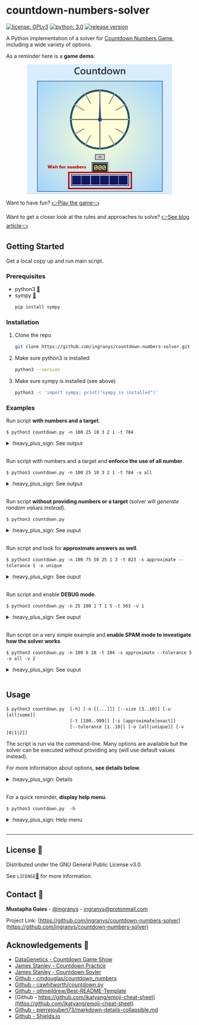 # countdown-numbers-solver


<!-- BADGES -->
<!-- Badges are generated dynamically using shield.io with static parameters
URL endpoint is https://img.shields.io/badge/<LABEL>-<MESSAGE>-<COLOR> 
-->
[![license: GPLv3](https://img.shields.io/badge/licence-GPLv3-orange)](https://www.gnu.org/licenses/gpl-3.0)
[![python: 3.0](https://img.shields.io/badge/python-3.0-blue)](https://www.python.org/)
[![release version](https://img.shields.io/badge/release-v0.3.0-green)](https://github.com/ingranys/countdown-numbers-solver)

A Python implementation of a solver for [Countdown Numbers Game, ](https://en.wikipedia.org/wiki/Countdown_(game_show)#Numbers_round) including a wide variety of options.

As a reminder here is a **game demo**:

<p align="center">
  <img src="https://github.com/ingranys/countdown-numbers-solver/blob/main/visuals/countdown.gif" align="center" height="350">
</p>

Want to have fun? [:point_right:Play the game:point_left:](https://incoherency.co.uk/countdown/practice/#numbers)

Want to get a closer look at the rules and approaches to solve? [:point_right:See blog article:point_left:](https://datagenetics.com/blog/august32014/index.html)


<!-- GETTING STARTED -->
## Getting Started

Get a local copy up and run main script.

### Prerequisites
* python3 [:link:](https://www.python.org/downloads/)
* sympy [:link:](https://docs.sympy.org/latest/index.html)
  ```sh
  pip install sympy
  ```

### Installation
1. Clone the repo
   ```sh
   git clone https://github.com/ingranys/countdown-numbers-solver.git
   ```
2. Make sure python3 is installed
   ```sh
   python3 --version
   ```
3. Make sure sympy is installed (see above)
   ```sh
   python3 -c 'import sympy; print("sympy is installed")'
   ```

### Examples
Run script **with numbers and a target**.
```
$ python3 countdown.py -n 100 25 10 3 2 1 -t 784
```
<details>
  <summary>:heavy_plus_sign: See output</summary>
  
  ```
  
  >>> PARAMETERS
  Input number(s) : [100, 25, 10, 3, 2, 1].
  The first 6 number(s) will be considered.
  The goal is to reach 784 using some numbers.
  We are looking for exact solutions only.
  We will filter duplicates and display unique solutions (the order of the operations is ignored).

  >>> START NUMBERS [100, 25, 10, 3, 2, 1]

  >>> TARGET 784

  >>> UNIQUE EXACT SOLUTIONS
  ((100 - 2) * (((10 + 1) * 3) - 25)) = 784
  ((100 - (3 - 1)) * (10 - 2)) = 784
  ((100 - 2) * ((25 - 1) / 3)) = 784
  ((100 + ((25 - 1) / 2)) * (10 - 3)) = 784
  ((100 - 2) * ((10 - 3) + 1)) = 784
  ((100 - 2) * (10 - (3 - 1))) = 784
  (((100 - 3) + 1) * (10 - 2)) = 784
  ```
</details><br />

Run script with numbers and a target and **enforce the use of all number**.
```
$ python3 countdown.py -n 100 25 10 3 2 1 -t 784 -u all
```
<details>
  <summary>:heavy_plus_sign: See output</summary>
  
  ```
  
  >>> PARAMETERS
  Input number(s) : [100, 25, 10, 3, 2, 1].
  The first 6 number(s) will be considered.
  The goal is to reach 784 using all numbers.
  We are looking for exact solutions only.
  We will filter duplicates and display unique solutions.

  >>> START NUMBERS [100, 25, 10, 3, 2, 1]

  >>> TARGET 784

  >>> UNIQUE EXACT SOLUTIONS
  ((100 + ((25 - 1) / 2)) * (10 - 3)) = 784
  ((100 - 2) * (((10 + 1) * 3) - 25)) = 784
  ```
</details><br />

Run script **without providing numbers or a target** (solver will _generate random values instead_).
```
$ python3 countdown.py
```
<details>
  <summary>:heavy_plus_sign: See ouput</summary>
  
  ```
  
  >>> PARAMETERS
  Input number(s) : None given (6 numbers will be picked randomly).
  The goal is to reach 559 using some numbers.
  We are looking for exact solutions only.
  We will filter duplicates and display unique solutions (the order of the operations is ignored).

  >>> START NUMBERS [9, 10, 4, 3, 5, 1]

  >>> TARGET 559

  >>> UNIQUE EXACT SOLUTIONS
  (9 + (10 * (((4 * 3) - 1) * 5))) = 559
  ((((9 + 5) * 4) * 10) - 1) = 559
  (((9 - 1) + 5) * ((10 * 4) + 3)) = 559
  (((((9 + 5) * 10) - 1) * 4) + 3) = 559
  ((9 * (((4 * 3) * 5) + 1)) + 10) = 559
  ((9 + 4) * ((10 * (5 - 1)) + 3)) = 559
  ((9 * ((10 * 5) + (4 * 3))) + 1) = 559
  (((((9 + 3) * 5) - 4) * 10) - 1) = 559
  ```
</details><br />

Run script and look for **approximate answers as well**.
```
$ python3 countdown.py -n 100 75 50 25 1 3 -t 823 -s approximate --tolerance 1 -o unique
```
<details>
  <summary>:heavy_plus_sign: See ouput</summary>
  
  ```
  
  >>> PARAMETERS
  Input number(s) : [100, 75, 50, 25, 1, 3].
  The first 6 number(s) will be considered.
  The goal is to reach 823 using some numbers.
  We are looking for exact and approximate solutions (tolerance is 1).
  We will filter duplicates and display unique solutions.

  >>> START NUMBERS [100, 75, 50, 25, 1, 3]

  >>> TARGET 823

  >>> UNIQUE EXACT SOLUTIONS
  None found...

  >>> UNIQUE APPROXIMATE SOLUTIONS
  (((((100 / 25) * 50) + 75) - 1) * 3) = 822
  (((((100 / 25) * 50) + 75) * 3) - 1) = 824
  (((75 * (50 * (25 - 3))) / 100) - 1) = 824
  (((75 * (25 - 3)) / (100 / 50)) - 1) = 824
  (((((100 * 25) - 75) + 50) / 3) - 1) = 824
  ((((100 * 25) - (75 - 50)) / 3) - 1) = 824
  ((((100 * (75 - 50)) - 25) / 3) - 1) = 824
  ```
</details><br />

Run script and enable **DEBUG mode**.
```
$ python3 countdown.py -n 25 100 1 7 1 5 -t 563 -v 1
```
<details>
  <summary>:heavy_plus_sign: See ouput</summary>
  
  ```
  
  >>> PARAMETERS
  Input number(s) : [25, 100, 1, 7, 1, 5].
  The first 6 number(s) will be considered.
  The goal is to reach 563 using some numbers.
  We are looking for exact solutions only.
  We will filter duplicates and display unique solutions.
  DEBUG mode has been enabled.

  ---------DEBUG---------
  Technical details about args :
  numbers [25, 100, 1, 7, 1, 5]
  size 6
  use some
  target 563
  solutions exact
  tolerance 10
  output unique
  verbose 1
  --------/DEBUG---------

  >>> START NUMBERS [25, 100, 1, 7, 1, 5]

  >>> TARGET 563

  >>> UNIQUE EXACT SOLUTIONS
  ---------DEBUG---------
  SOLUTION | SIMPLIFIED EXPRESSION | EXPRESSION TREE
  (((100 - 1) * 7) - ((25 + 1) * 5)) = 563 | -5*(1 + 25) + (100 + (-1)*1)*7 | Add(Mul(Integer(-1), Mul(Integer(5), Add(Integer(1), Integer(25)))), Mul(Integer(7), Add(Integer(100), Mul(Integer(-1), Integer(1)))))
  --------/DEBUG---------
  (((100 - 1) * 7) - ((25 + 1) * 5)) = 563

  ```
</details><br />

Run script on a very simple example and **enable SPAM mode to investigate how the solver works**.
```
$ python3 countdown.py -n 100 6 10 -t 104 -s approximate --tolerance 5 -o all -v 2
```
<details>
  <summary>:heavy_plus_sign: See ouput</summary>
  
  ```
  
  >>> PARAMETERS
  Input number(s) : [100, 6, 10].
  The first 6 number(s) will be considered.
  The goal is to reach 104 using some numbers.
  We are looking for exact and approximate solutions (tolerance is 5).
  We will display all solutions, even duplicates (operations order will differ).
  DEBUG mode has been enabled.
  !!!SPAM mode has been enabled!!!

  ---------DEBUG---------
  Technical details about args :
  numbers [100, 6, 10]
  size 6
  use some
  target 104
  solutions approximate
  tolerance 5
  output all
  verbose 2
  --------/DEBUG---------

  >>> START NUMBERS [100, 6, 10]

  >>> TARGET 104
  ---  APPROXIMATE SOLUTION FOUND : 100 = 100
  ---  Current number(s) [100, 6, 10] corresponding to the following expression(s) [100, 6, 10]
  ---  Apply operation (+) to numbers of indexes (i=0,j=1) in [100, 6, 10]
  ---  Number(s) become(s) [106, 10] corresponding to the following expression(s) ['(100 + 6)', 10]
  ------  APPROXIMATE SOLUTION FOUND : (100 + 6) = 106
  ------  Current number(s) [106, 10] corresponding to the following expression(s) ['(100 + 6)', 10]
  ------  Apply operation (+) to numbers of indexes (i=0,j=1) in [106, 10]
  ------  Number(s) become(s) [116] corresponding to the following expression(s) ['((100 + 6) + 10)']
  ---------  FINAL VALUE is [116] corresponding to this expression ['((100 + 6) + 10)']
  ------  Apply operation (-) to numbers of indexes (i=0,j=1) in [106, 10]
  ------  Number(s) become(s) [96] corresponding to the following expression(s) ['((100 + 6) - 10)']
  ---------  FINAL VALUE is [96] corresponding to this expression ['((100 + 6) - 10)']
  ------  Apply operation (^-) to numbers of indexes (i=0,j=1) in [106, 10]
  ------  Number(s) become(s) [None] corresponding to the following expression(s) ['(10 - (100 + 6))']
  ------  STOP. Unauthorized expression...
  ------  Apply operation (*) to numbers of indexes (i=0,j=1) in [106, 10]
  ------  Number(s) become(s) [1060] corresponding to the following expression(s) ['((100 + 6) * 10)']
  ---------  FINAL VALUE is [1060] corresponding to this expression ['((100 + 6) * 10)']
  ------  Apply operation (/) to numbers of indexes (i=0,j=1) in [106, 10]
  ------  Number(s) become(s) [None] corresponding to the following expression(s) ['((100 + 6) / 10)']
  ------  STOP. Unauthorized expression...
  ------  Apply operation (^/) to numbers of indexes (i=0,j=1) in [106, 10]
  ------  Number(s) become(s) [None] corresponding to the following expression(s) ['(10 / (100 + 6))']
  ------  STOP. Unauthorized expression...
  ---  Apply operation (-) to numbers of indexes (i=0,j=1) in [100, 6, 10]
  ---  Number(s) become(s) [94, 10] corresponding to the following expression(s) ['(100 - 6)', 10]
  ------  Current number(s) [94, 10] corresponding to the following expression(s) ['(100 - 6)', 10]
  ------  Apply operation (+) to numbers of indexes (i=0,j=1) in [94, 10]
  ------  Number(s) become(s) [104] corresponding to the following expression(s) ['((100 - 6) + 10)']
  ---------  EXACT SOLUTION FOUND : ((100 - 6) + 10) = 104
  ---------  FINAL VALUE is [104] corresponding to this expression ['((100 - 6) + 10)']
  ------  Apply operation (-) to numbers of indexes (i=0,j=1) in [94, 10]
  ------  Number(s) become(s) [84] corresponding to the following expression(s) ['((100 - 6) - 10)']
  ---------  FINAL VALUE is [84] corresponding to this expression ['((100 - 6) - 10)']
  ------  Apply operation (^-) to numbers of indexes (i=0,j=1) in [94, 10]
  ------  Number(s) become(s) [None] corresponding to the following expression(s) ['(10 - (100 - 6))']
  ------  STOP. Unauthorized expression...
  ------  Apply operation (*) to numbers of indexes (i=0,j=1) in [94, 10]
  ------  Number(s) become(s) [940] corresponding to the following expression(s) ['((100 - 6) * 10)']
  ---------  FINAL VALUE is [940] corresponding to this expression ['((100 - 6) * 10)']
  ------  Apply operation (/) to numbers of indexes (i=0,j=1) in [94, 10]
  ------  Number(s) become(s) [None] corresponding to the following expression(s) ['((100 - 6) / 10)']
  ------  STOP. Unauthorized expression...
  ------  Apply operation (^/) to numbers of indexes (i=0,j=1) in [94, 10]
  ------  Number(s) become(s) [None] corresponding to the following expression(s) ['(10 / (100 - 6))']
  ------  STOP. Unauthorized expression...
  ---  Apply operation (^-) to numbers of indexes (i=0,j=1) in [100, 6, 10]
  ---  Number(s) become(s) [None, 10] corresponding to the following expression(s) ['(6 - 100)', 10]
  ---  STOP. Unauthorized expression...
  ---  Apply operation (*) to numbers of indexes (i=0,j=1) in [100, 6, 10]
  ---  Number(s) become(s) [600, 10] corresponding to the following expression(s) ['(100 * 6)', 10]
  ------  Current number(s) [600, 10] corresponding to the following expression(s) ['(100 * 6)', 10]
  ------  Apply operation (+) to numbers of indexes (i=0,j=1) in [600, 10]
  ------  Number(s) become(s) [610] corresponding to the following expression(s) ['((100 * 6) + 10)']
  ---------  FINAL VALUE is [610] corresponding to this expression ['((100 * 6) + 10)']
  ------  Apply operation (-) to numbers of indexes (i=0,j=1) in [600, 10]
  ------  Number(s) become(s) [590] corresponding to the following expression(s) ['((100 * 6) - 10)']
  ---------  FINAL VALUE is [590] corresponding to this expression ['((100 * 6) - 10)']
  ------  Apply operation (^-) to numbers of indexes (i=0,j=1) in [600, 10]
  ------  Number(s) become(s) [None] corresponding to the following expression(s) ['(10 - (100 * 6))']
  ------  STOP. Unauthorized expression...
  ------  Apply operation (*) to numbers of indexes (i=0,j=1) in [600, 10]
  ------  Number(s) become(s) [6000] corresponding to the following expression(s) ['((100 * 6) * 10)']
  ---------  FINAL VALUE is [6000] corresponding to this expression ['((100 * 6) * 10)']
  ------  Apply operation (/) to numbers of indexes (i=0,j=1) in [600, 10]
  ------  Number(s) become(s) [60] corresponding to the following expression(s) ['((100 * 6) / 10)']
  ---------  FINAL VALUE is [60] corresponding to this expression ['((100 * 6) / 10)']
  ------  Apply operation (^/) to numbers of indexes (i=0,j=1) in [600, 10]
  ------  Number(s) become(s) [None] corresponding to the following expression(s) ['(10 / (100 * 6))']
  ------  STOP. Unauthorized expression...
  ---  Apply operation (/) to numbers of indexes (i=0,j=1) in [100, 6, 10]
  ---  Number(s) become(s) [None, 10] corresponding to the following expression(s) ['(100 / 6)', 10]
  ---  STOP. Unauthorized expression...
  ---  Apply operation (^/) to numbers of indexes (i=0,j=1) in [100, 6, 10]
  ---  Number(s) become(s) [None, 10] corresponding to the following expression(s) ['(6 / 100)', 10]
  ---  STOP. Unauthorized expression...
  ---  Apply operation (+) to numbers of indexes (i=0,j=2) in [100, 6, 10]
  ---  Number(s) become(s) [110, 6] corresponding to the following expression(s) ['(100 + 10)', 6]
  ------  Current number(s) [110, 6] corresponding to the following expression(s) ['(100 + 10)', 6]
  ------  Apply operation (+) to numbers of indexes (i=0,j=1) in [110, 6]
  ------  Number(s) become(s) [116] corresponding to the following expression(s) ['((100 + 10) + 6)']
  ---------  FINAL VALUE is [116] corresponding to this expression ['((100 + 10) + 6)']
  ------  Apply operation (-) to numbers of indexes (i=0,j=1) in [110, 6]
  ------  Number(s) become(s) [104] corresponding to the following expression(s) ['((100 + 10) - 6)']
  ---------  EXACT SOLUTION FOUND : ((100 + 10) - 6) = 104
  ---------  FINAL VALUE is [104] corresponding to this expression ['((100 + 10) - 6)']
  ------  Apply operation (^-) to numbers of indexes (i=0,j=1) in [110, 6]
  ------  Number(s) become(s) [None] corresponding to the following expression(s) ['(6 - (100 + 10))']
  ------  STOP. Unauthorized expression...
  ------  Apply operation (*) to numbers of indexes (i=0,j=1) in [110, 6]
  ------  Number(s) become(s) [660] corresponding to the following expression(s) ['((100 + 10) * 6)']
  ---------  FINAL VALUE is [660] corresponding to this expression ['((100 + 10) * 6)']
  ------  Apply operation (/) to numbers of indexes (i=0,j=1) in [110, 6]
  ------  Number(s) become(s) [None] corresponding to the following expression(s) ['((100 + 10) / 6)']
  ------  STOP. Unauthorized expression...
  ------  Apply operation (^/) to numbers of indexes (i=0,j=1) in [110, 6]
  ------  Number(s) become(s) [None] corresponding to the following expression(s) ['(6 / (100 + 10))']
  ------  STOP. Unauthorized expression...
  ---  Apply operation (-) to numbers of indexes (i=0,j=2) in [100, 6, 10]
  ---  Number(s) become(s) [90, 6] corresponding to the following expression(s) ['(100 - 10)', 6]
  ------  Current number(s) [90, 6] corresponding to the following expression(s) ['(100 - 10)', 6]
  ------  Apply operation (+) to numbers of indexes (i=0,j=1) in [90, 6]
  ------  Number(s) become(s) [96] corresponding to the following expression(s) ['((100 - 10) + 6)']
  ---------  FINAL VALUE is [96] corresponding to this expression ['((100 - 10) + 6)']
  ------  Apply operation (-) to numbers of indexes (i=0,j=1) in [90, 6]
  ------  Number(s) become(s) [84] corresponding to the following expression(s) ['((100 - 10) - 6)']
  ---------  FINAL VALUE is [84] corresponding to this expression ['((100 - 10) - 6)']
  ------  Apply operation (^-) to numbers of indexes (i=0,j=1) in [90, 6]
  ------  Number(s) become(s) [None] corresponding to the following expression(s) ['(6 - (100 - 10))']
  ------  STOP. Unauthorized expression...
  ------  Apply operation (*) to numbers of indexes (i=0,j=1) in [90, 6]
  ------  Number(s) become(s) [540] corresponding to the following expression(s) ['((100 - 10) * 6)']
  ---------  FINAL VALUE is [540] corresponding to this expression ['((100 - 10) * 6)']
  ------  Apply operation (/) to numbers of indexes (i=0,j=1) in [90, 6]
  ------  Number(s) become(s) [15] corresponding to the following expression(s) ['((100 - 10) / 6)']
  ---------  FINAL VALUE is [15] corresponding to this expression ['((100 - 10) / 6)']
  ------  Apply operation (^/) to numbers of indexes (i=0,j=1) in [90, 6]
  ------  Number(s) become(s) [None] corresponding to the following expression(s) ['(6 / (100 - 10))']
  ------  STOP. Unauthorized expression...
  ---  Apply operation (^-) to numbers of indexes (i=0,j=2) in [100, 6, 10]
  ---  Number(s) become(s) [None, 6] corresponding to the following expression(s) ['(10 - 100)', 6]
  ---  STOP. Unauthorized expression...
  ---  Apply operation (*) to numbers of indexes (i=0,j=2) in [100, 6, 10]
  ---  Number(s) become(s) [1000, 6] corresponding to the following expression(s) ['(100 * 10)', 6]
  ------  Current number(s) [1000, 6] corresponding to the following expression(s) ['(100 * 10)', 6]
  ------  Apply operation (+) to numbers of indexes (i=0,j=1) in [1000, 6]
  ------  Number(s) become(s) [1006] corresponding to the following expression(s) ['((100 * 10) + 6)']
  ---------  FINAL VALUE is [1006] corresponding to this expression ['((100 * 10) + 6)']
  ------  Apply operation (-) to numbers of indexes (i=0,j=1) in [1000, 6]
  ------  Number(s) become(s) [994] corresponding to the following expression(s) ['((100 * 10) - 6)']
  ---------  FINAL VALUE is [994] corresponding to this expression ['((100 * 10) - 6)']
  ------  Apply operation (^-) to numbers of indexes (i=0,j=1) in [1000, 6]
  ------  Number(s) become(s) [None] corresponding to the following expression(s) ['(6 - (100 * 10))']
  ------  STOP. Unauthorized expression...
  ------  Apply operation (*) to numbers of indexes (i=0,j=1) in [1000, 6]
  ------  Number(s) become(s) [6000] corresponding to the following expression(s) ['((100 * 10) * 6)']
  ---------  FINAL VALUE is [6000] corresponding to this expression ['((100 * 10) * 6)']
  ------  Apply operation (/) to numbers of indexes (i=0,j=1) in [1000, 6]
  ------  Number(s) become(s) [None] corresponding to the following expression(s) ['((100 * 10) / 6)']
  ------  STOP. Unauthorized expression...
  ------  Apply operation (^/) to numbers of indexes (i=0,j=1) in [1000, 6]
  ------  Number(s) become(s) [None] corresponding to the following expression(s) ['(6 / (100 * 10))']
  ------  STOP. Unauthorized expression...
  ---  Apply operation (/) to numbers of indexes (i=0,j=2) in [100, 6, 10]
  ---  Number(s) become(s) [10, 6] corresponding to the following expression(s) ['(100 / 10)', 6]
  ------  Current number(s) [10, 6] corresponding to the following expression(s) ['(100 / 10)', 6]
  ------  Apply operation (+) to numbers of indexes (i=0,j=1) in [10, 6]
  ------  Number(s) become(s) [16] corresponding to the following expression(s) ['((100 / 10) + 6)']
  ---------  FINAL VALUE is [16] corresponding to this expression ['((100 / 10) + 6)']
  ------  Apply operation (-) to numbers of indexes (i=0,j=1) in [10, 6]
  ------  Number(s) become(s) [4] corresponding to the following expression(s) ['((100 / 10) - 6)']
  ---------  FINAL VALUE is [4] corresponding to this expression ['((100 / 10) - 6)']
  ------  Apply operation (^-) to numbers of indexes (i=0,j=1) in [10, 6]
  ------  Number(s) become(s) [None] corresponding to the following expression(s) ['(6 - (100 / 10))']
  ------  STOP. Unauthorized expression...
  ------  Apply operation (*) to numbers of indexes (i=0,j=1) in [10, 6]
  ------  Number(s) become(s) [60] corresponding to the following expression(s) ['((100 / 10) * 6)']
  ---------  FINAL VALUE is [60] corresponding to this expression ['((100 / 10) * 6)']
  ------  Apply operation (/) to numbers of indexes (i=0,j=1) in [10, 6]
  ------  Number(s) become(s) [None] corresponding to the following expression(s) ['((100 / 10) / 6)']
  ------  STOP. Unauthorized expression...
  ------  Apply operation (^/) to numbers of indexes (i=0,j=1) in [10, 6]
  ------  Number(s) become(s) [None] corresponding to the following expression(s) ['(6 / (100 / 10))']
  ------  STOP. Unauthorized expression...
  ---  Apply operation (^/) to numbers of indexes (i=0,j=2) in [100, 6, 10]
  ---  Number(s) become(s) [None, 6] corresponding to the following expression(s) ['(10 / 100)', 6]
  ---  STOP. Unauthorized expression...
  ---  Apply operation (+) to numbers of indexes (i=1,j=2) in [100, 6, 10]
  ---  Number(s) become(s) [100, 16] corresponding to the following expression(s) [100, '(6 + 10)']
  ------  APPROXIMATE SOLUTION FOUND : 100 = 100
  ------  Current number(s) [100, 16] corresponding to the following expression(s) [100, '(6 + 10)']
  ------  Apply operation (+) to numbers of indexes (i=0,j=1) in [100, 16]
  ------  Number(s) become(s) [116] corresponding to the following expression(s) ['(100 + (6 + 10))']
  ---------  FINAL VALUE is [116] corresponding to this expression ['(100 + (6 + 10))']
  ------  Apply operation (-) to numbers of indexes (i=0,j=1) in [100, 16]
  ------  Number(s) become(s) [84] corresponding to the following expression(s) ['(100 - (6 + 10))']
  ---------  FINAL VALUE is [84] corresponding to this expression ['(100 - (6 + 10))']
  ------  Apply operation (^-) to numbers of indexes (i=0,j=1) in [100, 16]
  ------  Number(s) become(s) [None] corresponding to the following expression(s) ['((6 + 10) - 100)']
  ------  STOP. Unauthorized expression...
  ------  Apply operation (*) to numbers of indexes (i=0,j=1) in [100, 16]
  ------  Number(s) become(s) [1600] corresponding to the following expression(s) ['(100 * (6 + 10))']
  ---------  FINAL VALUE is [1600] corresponding to this expression ['(100 * (6 + 10))']
  ------  Apply operation (/) to numbers of indexes (i=0,j=1) in [100, 16]
  ------  Number(s) become(s) [None] corresponding to the following expression(s) ['(100 / (6 + 10))']
  ------  STOP. Unauthorized expression...
  ------  Apply operation (^/) to numbers of indexes (i=0,j=1) in [100, 16]
  ------  Number(s) become(s) [None] corresponding to the following expression(s) ['((6 + 10) / 100)']
  ------  STOP. Unauthorized expression...
  ---  Apply operation (-) to numbers of indexes (i=1,j=2) in [100, 6, 10]
  ---  Number(s) become(s) [100, None] corresponding to the following expression(s) [100, '(6 - 10)']
  ---  STOP. Unauthorized expression...
  ---  Apply operation (^-) to numbers of indexes (i=1,j=2) in [100, 6, 10]
  ---  Number(s) become(s) [100, 4] corresponding to the following expression(s) [100, '(10 - 6)']
  ------  APPROXIMATE SOLUTION FOUND : 100 = 100
  ------  Current number(s) [100, 4] corresponding to the following expression(s) [100, '(10 - 6)']
  ------  Apply operation (+) to numbers of indexes (i=0,j=1) in [100, 4]
  ------  Number(s) become(s) [104] corresponding to the following expression(s) ['(100 + (10 - 6))']
  ---------  EXACT SOLUTION FOUND : (100 + (10 - 6)) = 104
  ---------  FINAL VALUE is [104] corresponding to this expression ['(100 + (10 - 6))']
  ------  Apply operation (-) to numbers of indexes (i=0,j=1) in [100, 4]
  ------  Number(s) become(s) [96] corresponding to the following expression(s) ['(100 - (10 - 6))']
  ---------  FINAL VALUE is [96] corresponding to this expression ['(100 - (10 - 6))']
  ------  Apply operation (^-) to numbers of indexes (i=0,j=1) in [100, 4]
  ------  Number(s) become(s) [None] corresponding to the following expression(s) ['((10 - 6) - 100)']
  ------  STOP. Unauthorized expression...
  ------  Apply operation (*) to numbers of indexes (i=0,j=1) in [100, 4]
  ------  Number(s) become(s) [400] corresponding to the following expression(s) ['(100 * (10 - 6))']
  ---------  FINAL VALUE is [400] corresponding to this expression ['(100 * (10 - 6))']
  ------  Apply operation (/) to numbers of indexes (i=0,j=1) in [100, 4]
  ------  Number(s) become(s) [25] corresponding to the following expression(s) ['(100 / (10 - 6))']
  ---------  FINAL VALUE is [25] corresponding to this expression ['(100 / (10 - 6))']
  ------  Apply operation (^/) to numbers of indexes (i=0,j=1) in [100, 4]
  ------  Number(s) become(s) [None] corresponding to the following expression(s) ['((10 - 6) / 100)']
  ------  STOP. Unauthorized expression...
  ---  Apply operation (*) to numbers of indexes (i=1,j=2) in [100, 6, 10]
  ---  Number(s) become(s) [100, 60] corresponding to the following expression(s) [100, '(6 * 10)']
  ------  APPROXIMATE SOLUTION FOUND : 100 = 100
  ------  Current number(s) [100, 60] corresponding to the following expression(s) [100, '(6 * 10)']
  ------  Apply operation (+) to numbers of indexes (i=0,j=1) in [100, 60]
  ------  Number(s) become(s) [160] corresponding to the following expression(s) ['(100 + (6 * 10))']
  ---------  FINAL VALUE is [160] corresponding to this expression ['(100 + (6 * 10))']
  ------  Apply operation (-) to numbers of indexes (i=0,j=1) in [100, 60]
  ------  Number(s) become(s) [40] corresponding to the following expression(s) ['(100 - (6 * 10))']
  ---------  FINAL VALUE is [40] corresponding to this expression ['(100 - (6 * 10))']
  ------  Apply operation (^-) to numbers of indexes (i=0,j=1) in [100, 60]
  ------  Number(s) become(s) [None] corresponding to the following expression(s) ['((6 * 10) - 100)']
  ------  STOP. Unauthorized expression...
  ------  Apply operation (*) to numbers of indexes (i=0,j=1) in [100, 60]
  ------  Number(s) become(s) [6000] corresponding to the following expression(s) ['(100 * (6 * 10))']
  ---------  FINAL VALUE is [6000] corresponding to this expression ['(100 * (6 * 10))']
  ------  Apply operation (/) to numbers of indexes (i=0,j=1) in [100, 60]
  ------  Number(s) become(s) [None] corresponding to the following expression(s) ['(100 / (6 * 10))']
  ------  STOP. Unauthorized expression...
  ------  Apply operation (^/) to numbers of indexes (i=0,j=1) in [100, 60]
  ------  Number(s) become(s) [None] corresponding to the following expression(s) ['((6 * 10) / 100)']
  ------  STOP. Unauthorized expression...
  ---  Apply operation (/) to numbers of indexes (i=1,j=2) in [100, 6, 10]
  ---  Number(s) become(s) [100, None] corresponding to the following expression(s) [100, '(6 / 10)']
  ---  STOP. Unauthorized expression...
  ---  Apply operation (^/) to numbers of indexes (i=1,j=2) in [100, 6, 10]
  ---  Number(s) become(s) [100, None] corresponding to the following expression(s) [100, '(10 / 6)']
  ---  STOP. Unauthorized expression...

  >>> ALL EXACT SOLUTIONS
  ---------DEBUG---------
  SOLUTION | SIMPLIFIED EXPRESSION | EXPRESSION TREE
  ((100 - 6) + 10) = 104 | (-1)*6 + 10 + 100 | Add(Mul(Integer(-1), Integer(6)), Integer(10), Integer(100))
  (100 + (10 - 6)) = 104 | (-1)*6 + 10 + 100 | Add(Mul(Integer(-1), Integer(6)), Integer(10), Integer(100))
  ((100 + 10) - 6) = 104 | (-1)*6 + 10 + 100 | Add(Mul(Integer(-1), Integer(6)), Integer(10), Integer(100))
  --------/DEBUG---------
  ((100 - 6) + 10) = 104
  (100 + (10 - 6)) = 104
  ((100 + 10) - 6) = 104

  >>> ALL APPROXIMATE SOLUTIONS
  ---------DEBUG---------
  SOLUTION | SIMPLIFIED EXPRESSION | EXPRESSION TREE
  (100 + 6) = 106 | 6 + 100 | Add(Integer(6), Integer(100))
  100 = 100 | 100 | Integer(100)
  --------/DEBUG---------
  (100 + 6) = 106
  100 = 100
  ```
</details><br />


<!-- USAGE EXAMPLES -->
## Usage
```
$ python3 countdown.py  [-h] [-n [[...]]] [--size [3..10]] [-u [all|some]]
                        [-t [100..999]] [-s [approximate|exact]]
                        [--tolerance [1..10]] [-o [all|unique]] [-v [0|1|2]]

```
The script is run via the command-line. Many options are available but the solver can be executed without providing any (will use default values instead).

For more information about options, **see details below**.

<details>
  <summary>:heavy_plus_sign: Details</summary>
  
**Numbers to be used**
* `-n` (or `--numbers`):  &nbsp;
Numbers to be used to reach target.
  - According to the game rules all values must be in {1,2,3,4,5,6,7,8,9,10,25,50,75,100}.
  - By default, values are generated randomly. We first select between zero and four values in the large set {25,50,75,100} and then we select values in the small set {1,1,2,2,3,3,4,4,5,5,6,6,7,7,8,8,9,9,10,10} to make six numbers in total.
* `--size`:               &emsp;&emsp;&emsp;&emsp;&emsp;
Maximum number or values to be used.
  - Serves as protection to prevent runtime error.
  - Must be an integer value between 1 and 10.
  - By default, we only keep the 6 first values.
* `-u` (or `--use`):      &emsp;&emsp;
Rule for numbers that must used.
  - Muse be `all` or `some`.
  - When set to `all`, solver will ensure that all numbers are used in the solutions (as per official rules). Otherwise, solver will also consider _partial solutions_ that use only some of the numbers.
  - By default, solver will be set to `some`.
  
  
**Target**
* `-t` (or `--target`):   &emsp;
Target value (the goal is to reach that value).
  - According to the game rules this value must be integer between 100 and 999.
  - By default, value is generated randomly.
  
**Constraints on solution**
* `-s` (or `-solutions`): &nbsp;
Type of solutions we are looking for.
  - Must be `approximate` or `exact`.
  - When set to `approximate`, solver will allow approximate answers as well (answers that are a little bit off). Otherwise solution must reach the exact value for target. 
  - By default, solver will be set to `exact`.
* `--tolerance`:          &emsp;&emsp;&emsp;
Tolerance range for approximate solutions.
  - Must be an integer value between 1 and 10.
  - Solutions that reach a value in the range [`target`-`tolerance`:`target`+`tolerance`] will be considered as valid approximate answers.
  - This is useful only in combination with `-s approximate`. Otherwise approximate answers are unathorized and won't be printed anyway.
  - By default, tolerance is set to 10.

**Output results**
* `-o` (or `--output`):   &emsp;
Type of filter to applied to output.
  - Must be `all` or `unique`.
  - When set to `all`, all found solutions will printed, even duplicates. For example : `(((75 * 25) / 5) - ((100 + 1) + 6)) = 268` and `(((75 / 5) * 25) - ((100 + 1) + 6)) = 268`are different solutions but they represent the same set of operations (only the order varies), hence they are duplicates.
  - When set to `unique`, all duplicates are filtered out and only unique solutions are printed.
  - By default, solver will be set to `unique`.

**Verbose**
* `-` (or `--verbose`):   &emsp;
Verbose level for logging
  - Different logging levels are provided for a comprehensive approach. Higher the value, higher the level of logging.
  - Must be an integer value between 0 and 2.
  - `0` is INFO mode, only inputs and outputs are printed.
  - `1` is DEBUG mode, add useful information and technical details for debugging purpose.
  - `2` is SPAM mode, describe every single step of the algorithm and enable DEBUG mode, very useful when trying to visualize how the solver works but not very practical. 
  - Be careful when entering SPAM mode since a huge amount of logs will be generated. Solver won't be able to complete the task within reasonable time unless it has be given a very small set of numbers.
  - By default, the level is 0. Only ouputs are printed, everything else is hidden behind the curtain.

</details><br />

For a quick reminder, **display help menu**.
```
$ python3 countdown.py  -h
```

<details>
  <summary>:heavy_plus_sign: Help menu</summary>
  
  ```
  usage: countdown.py [-h] [-n [[...]]] [--size [3..10]] [-u [all|some]]
                    [-t [100..999]] [-s [approximate|exact]]
                    [--tolerance [1..10]] [-o [all|unique]] [-v [0|1|2]]

  Countdown numbers solver.

  optional arguments:
    -h, --help            show this help message and exit
    -n [ [ ...]], --numbers [ [ ...]]
                          numbers to be used to reach target, must be in
                          [1|2|3|4|5|6|7|8|9|10|25|50|75|100] (default is
                          random)
    --size [3..10]        maximum number or values to be used (default is 6)
    -u [all|some], --use [all|some]
                          rule for using numbers (default is 'some')
    -t [100..999], --target [100..999]
                          target value (default is random)
    -s [approximate|exact], --solutions [approximate|exact]
                          type of authorized answers (default is 'exact')
    --tolerance [1..10]   tolerance range for approximate solutions (default is
                          10)
    -o [all|unique], --output [all|unique]
                          solutions to output (default is 'unique')
    -v [0|1|2], --verbose [0|1|2]
                          verbose level for logging (default is 0)
  ```
    
</details><br />  


---
<!-- LICENSE -->
## License :scroll:

Distributed under the GNU General Public License v3.0. 

See `LICENSE`[:link:](https://github.com/ingranys/countdown-numbers-solver/blob/main/LICENSE) for more information.


<!-- CONTACT -->
## Contact :handshake:

**Mustapha Gaies** - [@ingranys](https://github.com/ingranys) - ingranys@protonmail.com

Project Link: [https://github.com/ingranys/countdown-numbers-solver](https://github.com/ingranys/countdown-numbers-solver)


<!-- ACKNOWLEDGEMENTS -->
## Acknowledgements :pray:
* [DataGenetics - Countdown Game Show](https://datagenetics.com/blog/august32014/index.html)
* [James Stanley - Countdown Practice](https://incoherency.co.uk/countdown/practice/#numbers)
* [James Stanley - Countdown Sovler](https://incoherency.co.uk/countdown/) 
* [Github - cmdouglas/countdown_numbers](https://github.com/cmdouglas/countdown_numbers)
* [Github - cawhitworth/countdown.py](https://github.com/cawhitworth/countdown.py)
* [Github - othneildrew/Best-README-Template](https://github.com/othneildrew/Best-README-Template/edit/master/README.md)
* [Github - https://github.com/ikatyang/emoji-cheat-sheet](https://github.com/ikatyang/emoji-cheat-sheet)
* [Github - pierrejoubert73/markdown-details-collapsible.md](https://gist.github.com/pierrejoubert73/902cc94d79424356a8d20be2b382e1ab)
* [Github - Shields.io](https://github.com/badges/shields)
